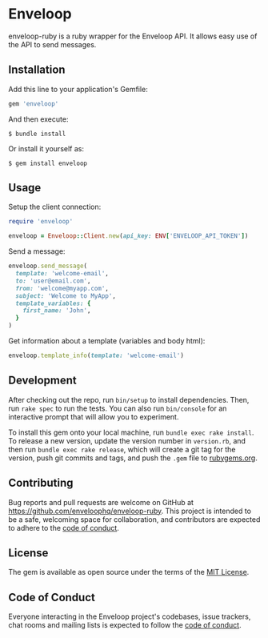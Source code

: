 # Enveloop

enveloop-ruby is a ruby wrapper for the Enveloop API. It allows easy use of the API to send messages.

## Installation

Add this line to your application's Gemfile:

```ruby
gem 'enveloop'
```

And then execute:

    $ bundle install

Or install it yourself as:

    $ gem install enveloop

## Usage

Setup the client connection:

```ruby
require 'enveloop'

enveloop = Enveloop::Client.new(api_key: ENV['ENVELOOP_API_TOKEN'])
```

Send a message: 

```ruby
enveloop.send_message(
  template: 'welcome-email',
  to: 'user@email.com',
  from: 'welcome@myapp.com',
  subject: 'Welcome to MyApp',
  template_variables: {
    first_name: 'John',
  }
)
```

Get information about a template (variables and body html):

```ruby
enveloop.template_info(template: 'welcome-email')
```

## Development

After checking out the repo, run `bin/setup` to install dependencies. Then, run `rake spec` to run the tests. You can also run `bin/console` for an interactive prompt that will allow you to experiment.

To install this gem onto your local machine, run `bundle exec rake install`. To release a new version, update the version number in `version.rb`, and then run `bundle exec rake release`, which will create a git tag for the version, push git commits and tags, and push the `.gem` file to [rubygems.org](https://rubygems.org).

## Contributing

Bug reports and pull requests are welcome on GitHub at https://github.com/enveloophq/enveloop-ruby. This project is intended to be a safe, welcoming space for collaboration, and contributors are expected to adhere to the [code of conduct](https://github.com/enveloophq/enveloop-ruby/blob/master/CODE_OF_CONDUCT.md).


## License

The gem is available as open source under the terms of the [MIT License](https://opensource.org/licenses/MIT).

## Code of Conduct

Everyone interacting in the Enveloop project's codebases, issue trackers, chat rooms and mailing lists is expected to follow the [code of conduct](https://github.com/enveloophq/enveloop-ruby/blob/master/CODE_OF_CONDUCT.md).
